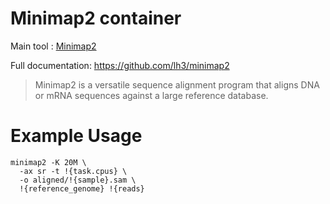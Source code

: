 # Minimap2 container

Main tool : [Minimap2](https://github.com/lh3/minimap2)

Full documentation: https://github.com/lh3/minimap2

> Minimap2 is a versatile sequence alignment program that aligns DNA or mRNA sequences against a large reference database.

# Example Usage

```
minimap2 -K 20M \
  -ax sr -t !{task.cpus} \
  -o aligned/!{sample}.sam \
  !{reference_genome} !{reads}
```
